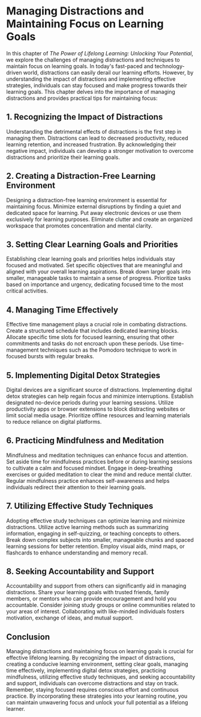 Managing Distractions and Maintaining Focus on Learning Goals
======================================================================

In this chapter of *The Power of Lifelong Learning: Unlocking Your Potential*, we explore the challenges of managing distractions and techniques to maintain focus on learning goals. In today's fast-paced and technology-driven world, distractions can easily derail our learning efforts. However, by understanding the impact of distractions and implementing effective strategies, individuals can stay focused and make progress towards their learning goals. This chapter delves into the importance of managing distractions and provides practical tips for maintaining focus:

1\. **Recognizing the Impact of Distractions**
---------------------------------------------

Understanding the detrimental effects of distractions is the first step in managing them. Distractions can lead to decreased productivity, reduced learning retention, and increased frustration. By acknowledging their negative impact, individuals can develop a stronger motivation to overcome distractions and prioritize their learning goals.

2\. **Creating a Distraction-Free Learning Environment**
-------------------------------------------------------

Designing a distraction-free learning environment is essential for maintaining focus. Minimize external disruptions by finding a quiet and dedicated space for learning. Put away electronic devices or use them exclusively for learning purposes. Eliminate clutter and create an organized workspace that promotes concentration and mental clarity.

3\. **Setting Clear Learning Goals and Priorities**
--------------------------------------------------

Establishing clear learning goals and priorities helps individuals stay focused and motivated. Set specific objectives that are meaningful and aligned with your overall learning aspirations. Break down larger goals into smaller, manageable tasks to maintain a sense of progress. Prioritize tasks based on importance and urgency, dedicating focused time to the most critical activities.

4\. **Managing Time Effectively**
--------------------------------

Effective time management plays a crucial role in combating distractions. Create a structured schedule that includes dedicated learning blocks. Allocate specific time slots for focused learning, ensuring that other commitments and tasks do not encroach upon these periods. Use time-management techniques such as the Pomodoro technique to work in focused bursts with regular breaks.

5\. **Implementing Digital Detox Strategies**
--------------------------------------------

Digital devices are a significant source of distractions. Implementing digital detox strategies can help regain focus and minimize interruptions. Establish designated no-device periods during your learning sessions. Utilize productivity apps or browser extensions to block distracting websites or limit social media usage. Prioritize offline resources and learning materials to reduce reliance on digital platforms.

6\. **Practicing Mindfulness and Meditation**
--------------------------------------------

Mindfulness and meditation techniques can enhance focus and attention. Set aside time for mindfulness practices before or during learning sessions to cultivate a calm and focused mindset. Engage in deep-breathing exercises or guided meditation to clear the mind and reduce mental clutter. Regular mindfulness practice enhances self-awareness and helps individuals redirect their attention to their learning goals.

7\. **Utilizing Effective Study Techniques**
-------------------------------------------

Adopting effective study techniques can optimize learning and minimize distractions. Utilize active learning methods such as summarizing information, engaging in self-quizzing, or teaching concepts to others. Break down complex subjects into smaller, manageable chunks and spaced learning sessions for better retention. Employ visual aids, mind maps, or flashcards to enhance understanding and memory recall.

8\. **Seeking Accountability and Support**
-----------------------------------------

Accountability and support from others can significantly aid in managing distractions. Share your learning goals with trusted friends, family members, or mentors who can provide encouragement and hold you accountable. Consider joining study groups or online communities related to your areas of interest. Collaborating with like-minded individuals fosters motivation, exchange of ideas, and mutual support.

Conclusion
----------

Managing distractions and maintaining focus on learning goals is crucial for effective lifelong learning. By recognizing the impact of distractions, creating a conducive learning environment, setting clear goals, managing time effectively, implementing digital detox strategies, practicing mindfulness, utilizing effective study techniques, and seeking accountability and support, individuals can overcome distractions and stay on track. Remember, staying focused requires conscious effort and continuous practice. By incorporating these strategies into your learning routine, you can maintain unwavering focus and unlock your full potential as a lifelong learner.
